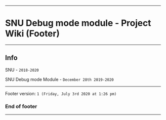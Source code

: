 
***

# SNU Debug mode module - Project Wiki (Footer)

***

## Info

SNU - `2018-2020`

SNU Debug mode Module - `December 28th 2019-2020`

***

Footer version: `1 (Friday, July 3rd 2020 at 1:26 pm)`

### End of footer

***
